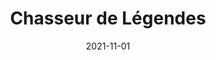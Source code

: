 ---
layout: default
modal-id: 5
date: 2021-11-01
title: Chasseur de Légendes
imgCard: 2021-11-01-chasseur_de_legende.jpg
videoYtb: https://www.youtube.com/embed/aee57hTYQ-M?si=3cvGnF7Ajm__5c2F
alt: projet chasseur de lengende
project-date: Novembre 2021
category: Illustration, Photoshop, Montage video
description: bla bla bla
---